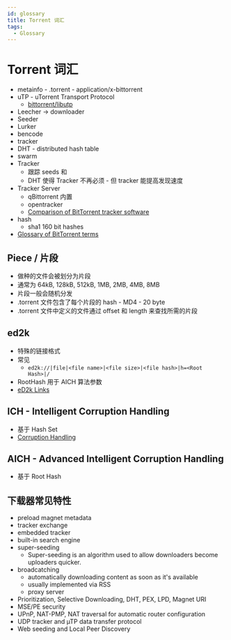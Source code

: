 ```yaml
---
id: glossary
title: Torrent 词汇
tags:
  - Glossary
---
```


# Torrent 词汇

- metainfo - .torrent - application/x-bittorrent
- uTP - uTorrent Transport Protocol
  - [bittorrent/libutp](https://github.com/bittorrent/libutp)
- Leecher -> downloader
- Seeder
- Lurker
- bencode
- tracker
- DHT - distributed hash table
- swarm
- Tracker
  - 跟踪 seeds 和
  - DHT 使得 Tracker 不再必须 - 但 tracker 能提高发现速度
- Tracker Server
  - qBittorrent 内置
  - opentracker
  - [Comparison of BitTorrent tracker software](https://en.wikipedia.org/wiki/Comparison_of_BitTorrent_tracker_software)
- hash
  - sha1 160 bit hashes
- [Glossary of BitTorrent terms](https://en.wikipedia.org/wiki/Glossary_of_BitTorrent_terms)

## Piece / 片段

- 做种的文件会被划分为片段
- 通常为 64kB, 128kB, 512kB, 1MB, 2MB, 4MB, 8MB
- 片段一般会随机分发
- .torrent 文件包含了每个片段的 hash - MD4 - 20 byte
- .torrent 文件中定义的文件通过 offset 和 length 来查找所需的片段

## ed2k

- 特殊的链接格式
- 常见
  - `ed2k://|file|<file name>|<file size>|<file hash>|h=<Root Hash>|/`
- RootHash 用于 AICH 算法参数
- [eD2k Links](https://www.emule-project.net/home/perl/help.cgi?l=1&rm=show_topic&topic_id=422)

## ICH - Intelligent Corruption Handling

- 基于 Hash Set
- [Corruption Handling](http://www.emule-project.net/home/perl/help.cgi?l=1&rm=show_topic&topic_id=589)

## AICH - Advanced Intelligent Corruption Handling

- 基于 Root Hash

## 下载器常见特性

- preload magnet metadata
- tracker exchange
- embedded tracker
- built-in search engine
- super-seeding
  - Super-seeding is an algorithm used to allow downloaders become uploaders quicker.
- broadcatching
  - automatically downloading content as soon as it's available
  - usually implemented via RSS
  - proxy server
- Prioritization, Selective Downloading, DHT, PEX, LPD, Magnet URI
- MSE/PE security
- UPnP, NAT-PMP, NAT traversal for automatic router configuration
- UDP tracker and µTP data transfer protocol
- Web seeding and Local Peer Discovery
